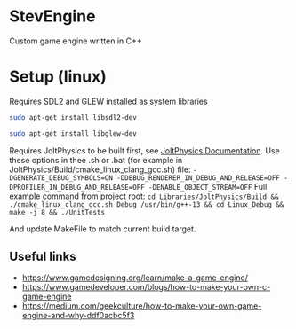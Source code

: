 # StevEngine
Custom game engine written in C++

# Setup (linux)

Requires SDL2 and GLEW installed as system libraries
```sh
sudo apt-get install libsdl2-dev
```
```sh
sudo apt-get install libglew-dev
```

Requires JoltPhysics to be built first, see [JoltPhysics Documentation](https://github.com/jrouwe/JoltPhysics/blob/master/Build/README.md#building).
Use these options in thee .sh or .bat (for example in JoltPhysics/Build/cmake_linux_clang_gcc.sh) file: `-DGENERATE_DEBUG_SYMBOLS=ON -DDEBUG_RENDERER_IN_DEBUG_AND_RELEASE=OFF -DPROFILER_IN_DEBUG_AND_RELEASE=OFF -DENABLE_OBJECT_STREAM=OFF`
Full example command from project root: `cd Libraries/JoltPhysics/Build && ./cmake_linux_clang_gcc.sh Debug /usr/bin/g++-13 && cd Linux_Debug && make -j 8 && ./UnitTests`

And update MakeFile to match current build target.

## Useful links
* https://www.gamedesigning.org/learn/make-a-game-engine/
* https://www.gamedeveloper.com/blogs/how-to-make-your-own-c-game-engine
* https://medium.com/geekculture/how-to-make-your-own-game-engine-and-why-ddf0acbc5f3
